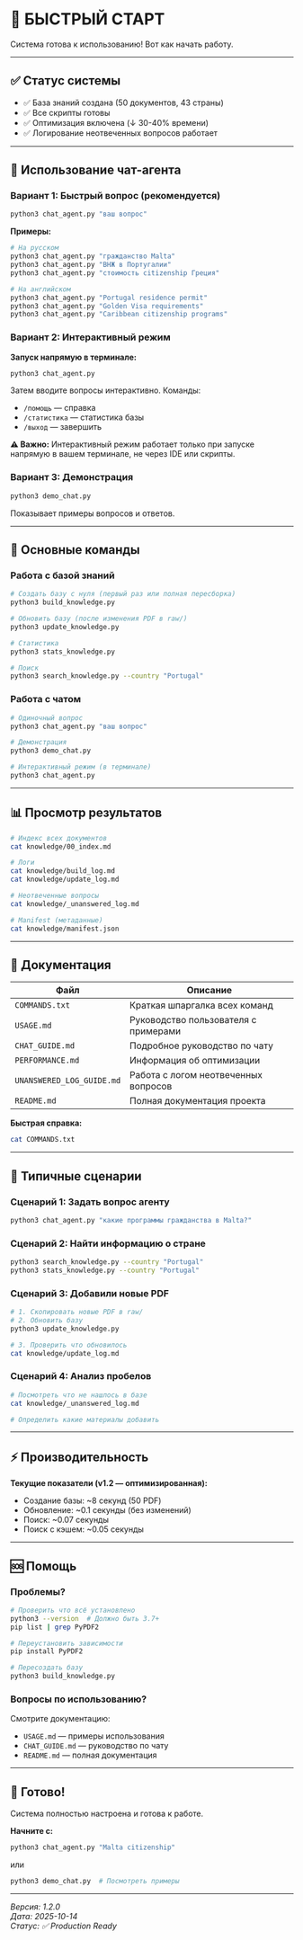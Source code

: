 # 🚀 БЫСТРЫЙ СТАРТ

Система готова к использованию! Вот как начать работу.

---

## ✅ Статус системы

- ✅ База знаний создана (50 документов, 43 страны)
- ✅ Все скрипты готовы
- ✅ Оптимизация включена (↓ 30-40% времени)
- ✅ Логирование неотвеченных вопросов работает

---

## 💬 Использование чат-агента

### Вариант 1: Быстрый вопрос (рекомендуется)

```bash
python3 chat_agent.py "ваш вопрос"
```

**Примеры:**

```bash
# На русском
python3 chat_agent.py "гражданство Malta"
python3 chat_agent.py "ВНЖ в Португалии"
python3 chat_agent.py "стоимость citizenship Греция"

# На английском
python3 chat_agent.py "Portugal residence permit"
python3 chat_agent.py "Golden Visa requirements"
python3 chat_agent.py "Caribbean citizenship programs"
```

### Вариант 2: Интерактивный режим

**Запуск напрямую в терминале:**

```bash
python3 chat_agent.py
```

Затем вводите вопросы интерактивно. Команды:
- `/помощь` — справка
- `/статистика` — статистика базы
- `/выход` — завершить

**⚠️ Важно:** Интерактивный режим работает только при запуске напрямую в вашем терминале, не через IDE или скрипты.

### Вариант 3: Демонстрация

```bash
python3 demo_chat.py
```

Показывает примеры вопросов и ответов.

---

## 🔧 Основные команды

### Работа с базой знаний

```bash
# Создать базу с нуля (первый раз или полная пересборка)
python3 build_knowledge.py

# Обновить базу (после изменения PDF в raw/)
python3 update_knowledge.py

# Статистика
python3 stats_knowledge.py

# Поиск
python3 search_knowledge.py --country "Portugal"
```

### Работа с чатом

```bash
# Одиночный вопрос
python3 chat_agent.py "ваш вопрос"

# Демонстрация
python3 demo_chat.py

# Интерактивный режим (в терминале)
python3 chat_agent.py
```

---

## 📊 Просмотр результатов

```bash
# Индекс всех документов
cat knowledge/00_index.md

# Логи
cat knowledge/build_log.md
cat knowledge/update_log.md

# Неотвеченные вопросы
cat knowledge/_unanswered_log.md

# Manifest (метаданные)
cat knowledge/manifest.json
```

---

## 📖 Документация

| Файл | Описание |
|------|----------|
| `COMMANDS.txt` | Краткая шпаргалка всех команд |
| `USAGE.md` | Руководство пользователя с примерами |
| `CHAT_GUIDE.md` | Подробное руководство по чату |
| `PERFORMANCE.md` | Информация об оптимизации |
| `UNANSWERED_LOG_GUIDE.md` | Работа с логом неотвеченных вопросов |
| `README.md` | Полная документация проекта |

**Быстрая справка:**
```bash
cat COMMANDS.txt
```

---

## 🎯 Типичные сценарии

### Сценарий 1: Задать вопрос агенту

```bash
python3 chat_agent.py "какие программы гражданства в Malta?"
```

### Сценарий 2: Найти информацию о стране

```bash
python3 search_knowledge.py --country "Portugal"
python3 stats_knowledge.py --country "Portugal"
```

### Сценарий 3: Добавили новые PDF

```bash
# 1. Скопировать новые PDF в raw/
# 2. Обновить базу
python3 update_knowledge.py

# 3. Проверить что обновилось
cat knowledge/update_log.md
```

### Сценарий 4: Анализ пробелов

```bash
# Посмотреть что не нашлось в базе
cat knowledge/_unanswered_log.md

# Определить какие материалы добавить
```

---

## ⚡ Производительность

**Текущие показатели (v1.2 — оптимизированная):**
- Создание базы: ~8 секунд (50 PDF)
- Обновление: ~0.1 секунды (без изменений)
- Поиск: ~0.07 секунды
- Поиск с кэшем: ~0.05 секунды

---

## 🆘 Помощь

### Проблемы?

```bash
# Проверить что всё установлено
python3 --version  # Должно быть 3.7+
pip list | grep PyPDF2

# Переустановить зависимости
pip install PyPDF2

# Пересоздать базу
python3 build_knowledge.py
```

### Вопросы по использованию?

Смотрите документацию:
- `USAGE.md` — примеры использования
- `CHAT_GUIDE.md` — руководство по чату
- `README.md` — полная документация

---

## 🎉 Готово!

Система полностью настроена и готова к работе.

**Начните с:**
```bash
python3 chat_agent.py "Malta citizenship"
```

или

```bash
python3 demo_chat.py  # Посмотреть примеры
```

---

*Версия: 1.2.0*  
*Дата: 2025-10-14*  
*Статус: ✅ Production Ready*



